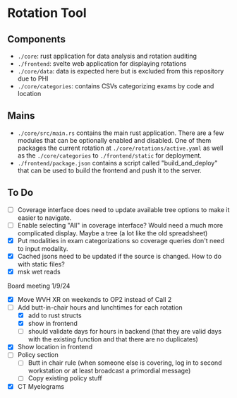 # Rotation Tool

## Components
- `./core`: rust application for data analysis and rotation auditing
- `./frontend`: svelte web application for displaying rotations
- `./core/data`: data is expected here but is excluded from this repository due to PHI
- `./core/categories`: contains CSVs categorizing exams by code and location

## Mains
- `./core/src/main.rs` contains the main rust application. There are a few modules that can be optionally enabled and disabled. One of them packages the current rotation at `./core/rotations/active.yaml` as well as the `./core/categories` to `./frontend/static` for deployment.
- `./frontend/package.json` contains a script called "build_and_deploy" that can be used to build the frontend and push it to the server.

## To Do
- [ ] Coverage interface does need to update available tree options to make it easier to navigate.
- [ ] Enable selecting "All" in coverage interface? Would need a much more complicated display. Maybe a tree (a lot like the old spreadsheet)
- [x] Put modalities in exam categorizations so coverage queries don't need to input modality.
- [x] Cached jsons need to be updated if the source is changed. How to do with static files?
- [x] msk wet reads

Board meeting 1/9/24
- [x] Move WVH XR on weekends to OP2 instead of Call 2
- [ ] Add butt-in-chair hours and lunchtimes for each rotation
    - [x] add to rust structs
    - [x] show in frontend
    - [ ] should validate days for hours in backend (that they are valid days with the existing function and that there are no duplicates)
- [x] Show location in frontend
- [ ] Policy section
    - [ ] Butt in chair rule (when someone else is covering, log in to second workstation or at least broadcast a primordial message)
    - [ ] Copy existing policy stuff
- [x] CT Myelograms